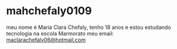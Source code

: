 # mahchefaly0109
meu nome é Maria Clara Chefaly, tenho 18 anos e estou estudando tecnologia na escola Marmorato
meu email: maclarachefaly06@hotmail.com
